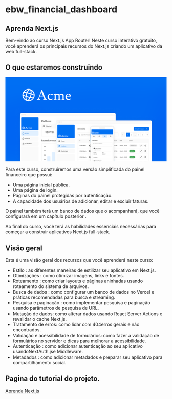 # ebw_financial_dashboard

## Aprenda Next.js
Bem-vindo ao curso Next.js App Router! Neste curso interativo gratuito, você aprenderá os principais recursos do Next.js criando um aplicativo da web full-stack.

## O que estaremos construindo

![imagem do projeto](nextjs-dashboard/public/opengraph-image.png)

Para este curso, construiremos uma versão simplificada do painel financeiro que possui:

- Uma página inicial pública.
- Uma página de login.
- Páginas do painel protegidas por autenticação.
- A capacidade dos usuários de adicionar, editar e excluir faturas.   

O painel também terá um banco de dados que o acompanhará, que você configurará em um capítulo posterior .

Ao final do curso, você terá as habilidades essenciais necessárias para começar a construir aplicativos Next.js full-stack.

## Visão geral
Esta é uma visão geral dos recursos que você aprenderá neste curso:

- Estilo : as diferentes maneiras de estilizar seu aplicativo em Next.js.
- Otimizações : como otimizar imagens, links e fontes.
- Roteamento : como criar layouts e páginas aninhadas usando roteamento do sistema de arquivos.
- Busca de dados : como configurar um banco de dados no Vercel e práticas recomendadas para busca e streaming.
- Pesquisa e paginação : como implementar pesquisa e paginação usando parâmetros de pesquisa de URL.
- Mutação de dados: como alterar dados usando React Server Actions e revalidar o cache Next.js.
- Tratamento de erros: como lidar com 404erros gerais e não encontrados.
- Validação e acessibilidade de formulários: como fazer a validação de formulários no servidor e dicas para melhorar a acessibilidade.
- Autenticação : como adicionar autenticação ao seu aplicativo usandoNextAuth.jse Middleware.
- Metadados : como adicionar metadados e preparar seu aplicativo para compartilhamento social.

## Pagina do tutorial do projeto.
[Aprenda Next.js](https://nextjs.org/learn/dashboard-app)

